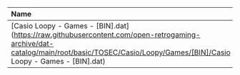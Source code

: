 |Name|Size|
|:---|---:|
|[Casio Loopy - Games - [BIN].dat](https://raw.githubusercontent.com/open-retrogaming-archive/dat-catalog/main/root/basic/TOSEC/Casio/Loopy/Games/[BIN]/Casio Loopy - Games - [BIN].dat)|3290|
